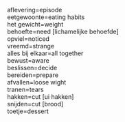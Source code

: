 aflevering=episode  
eetgewoonte=eating habits  
het gewicht=weight  
behoefte=need [lichamelijke behoefde]  
opviel=noticed  
vreemd=strange  
alles bij elkaar=all together  
bewust=aware  
beslissen=decide  
bereiden=prepare  
afvallen=loose wight  
tranen=tears  
hakken=cut [ui hakken]  
snijden=cut [brood]  
toetje=dessert  
